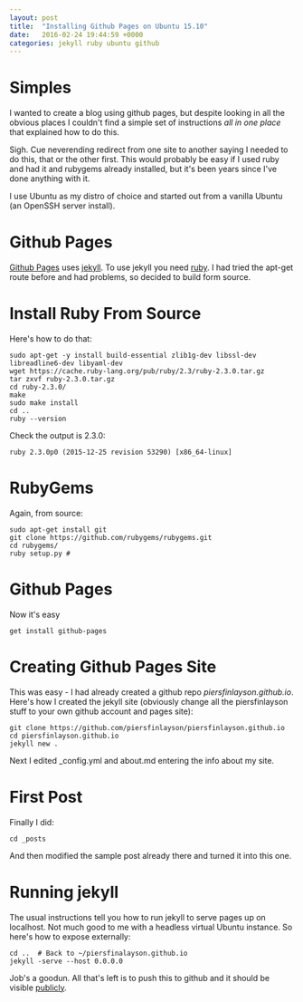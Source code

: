 ```yaml
---
layout: post
title:  "Installing Github Pages on Ubuntu 15.10"
date:   2016-02-24 19:44:59 +0000
categories: jekyll ruby ubuntu github
---
```

# Simples

I wanted to create a blog using github pages, but despite looking in all the obvious places I couldn't find a simple set of instructions _all in one place_ that explained how to do this.

Sigh.  Cue neverending redirect from one site to another saying I needed to do this, that or the other first.  This would probably be easy if I used ruby and had it and rubygems already installed, but it's been years since I've done anything with it.

I use Ubuntu as my distro of choice and started out from a vanilla Ubuntu (an OpenSSH server install).

# Github Pages

[Github Pages](https://pages.github.com/) uses [jekyll](https://jekyllrb.com/).  To use jekyll you need [ruby](https://www.ruby-lang.org/en/downloads/).  I had tried the apt-get route before and had problems, so decided to build form source.

# Install Ruby From Source

Here's how to do that:

    sudo apt-get -y install build-essential zlib1g-dev libssl-dev libreadline6-dev libyaml-dev
    wget https://cache.ruby-lang.org/pub/ruby/2.3/ruby-2.3.0.tar.gz
    tar zxvf ruby-2.3.0.tar.gz
    cd ruby-2.3.0/
    make
    sudo make install
    cd ..
    ruby --version

Check the output is 2.3.0:

    ruby 2.3.0p0 (2015-12-25 revision 53290) [x86_64-linux]

# RubyGems

Again, from source:

    sudo apt-get install git
    git clone https://github.com/rubygems/rubygems.git
    cd rubygems/
    ruby setup.py #

# Github Pages

Now it's easy

    get install github-pages

# Creating Github Pages Site

This was easy - I had already created a github repo _piersfinlayson.github.io_.  Here's how I created the jekyll site (obviously change all the piersfinlayson stuff to your own github account and pages site):

    git clone https://github.com/piersfinlayson/piersfinlayson.github.io
    cd piersfinlayson.github.io
    jekyll new .

Next I edited _config.yml and about.md entering the info about my site.

# First Post

Finally I did:

    cd _posts

And then modified the sample post already there and turned it into this one.

# Running jekyll

The usual instructions tell you how to run jekyll to serve pages up on localhost.  Not much good to me with a headless virtual Ubuntu instance.  So here's how to expose externally:

    cd ..  # Back to ~/piersfinalayson.github.io
    jekyll -serve --host 0.0.0.0

Job's a goodun.  All that's left is to push this to github and it should be visible  [publicly](https://piersfinlayson.github.io/).

